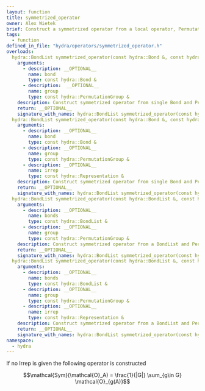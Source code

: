 ```yaml
---
layout: function
title: symmetrized_operator
owner: Alex Wietek
brief: Construct a symmetrized operator from a local operator, PermutationGroup, and optionally an Irrep.
tags:
  - function
defined_in_file: "hydra/operators/symmetrized_operator.h"
overloads:
  hydra::BondList symmetrized_operator(const hydra::Bond &, const hydra::PermutationGroup &):
    arguments:
      - description: __OPTIONAL__
        name: bond
        type: const hydra::Bond &
      - description:  __OPTIONAL__
        name: group
        type: const hydra::PermutationGroup &
    description: Construct symmetrized operator from single Bond and PermutationGroup 
    return: __OPTIONAL__
    signature_with_names: hydra::BondList symmetrized_operator(const hydra::Bond & bond, const hydra::PermutationGroup & group)
  hydra::BondList symmetrized_operator(const hydra::Bond &, const hydra::PermutationGroup &, const hydra::Representation &):
    arguments:
      - description: __OPTIONAL__
        name: bond
        type: const hydra::Bond &
      - description: __OPTIONAL__
        name: group
        type: const hydra::PermutationGroup &
      - description: __OPTIONAL__
        name: irrep
        type: const hydra::Representation &
    description: Construct symmetrized operator from single Bond and PermutationGroup and Irrep
    return: __OPTIONAL__
    signature_with_names: hydra::BondList symmetrized_operator(const hydra::Bond & bond, const hydra::PermutationGroup & group, const hydra::Representation & irrep)
  hydra::BondList symmetrized_operator(const hydra::BondList &, const hydra::PermutationGroup &):
    arguments:
      - description: __OPTIONAL__
        name: bonds
        type: const hydra::BondList &
      - description: __OPTIONAL__
        name: group
        type: const hydra::PermutationGroup &
    description: Construct symmetrized operator from a BondList and PermutationGroup
    return: __OPTIONAL__
    signature_with_names: hydra::BondList symmetrized_operator(const hydra::BondList & bonds, const hydra::PermutationGroup & group)
  hydra::BondList symmetrized_operator(const hydra::BondList &, const hydra::PermutationGroup &, const hydra::Representation &):
    arguments:
      - description: __OPTIONAL__
        name: bonds
        type: const hydra::BondList &
      - description: __OPTIONAL__
        name: group
        type: const hydra::PermutationGroup &
      - description: __OPTIONAL__
        name: irrep
        type: const hydra::Representation &
    description: Construct symmetrized operator from a BondList and PermutationGroup and Irrep
    return: __OPTIONAL__
    signature_with_names: hydra::BondList symmetrized_operator(const hydra::BondList & bonds, const hydra::PermutationGroup & group, const hydra::Representation & irrep)
namespace:
  - hydra
---
```



If no Irrep is given the following operator is constructed

$$\mathcal{Sym}(\mathcal{O}_A) = \frac{1}{|G|} \sum_{g\in G} \mathcal{O}_{g(A)}$$
